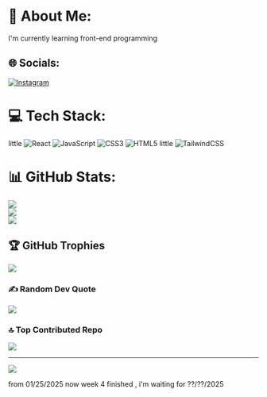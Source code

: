 # 💫 About Me:
I'm currently learning front-end programming


## 🌐 Socials:
[![Instagram](https://img.shields.io/badge/Instagram-%23E4405F.svg?logo=Instagram&logoColor=white)](https://instagram.com/azcpcf) 

# 💻 Tech Stack:
little ![React](https://img.shields.io/badge/react-%2320232a.svg?style=for-the-badge&logo=react&logoColor=%2361DAFB) ![JavaScript](https://img.shields.io/badge/javascript-%23323330.svg?style=for-the-badge&logo=javascript&logoColor=%23F7DF1E) ![CSS3](https://img.shields.io/badge/css3-%231572B6.svg?style=for-the-badge&logo=css3&logoColor=white) ![HTML5](https://img.shields.io/badge/html5-%23E34F26.svg?style=for-the-badge&logo=html5&logoColor=white) little ![TailwindCSS](https://img.shields.io/badge/tailwindcss-%2338B2AC.svg?style=for-the-badge&logo=tailwind-css&logoColor=white)
# 📊 GitHub Stats:
![](https://github-readme-stats.vercel.app/api?username=azcpcf&theme=dark&hide_border=false&include_all_commits=true&count_private=true)<br/>
![](https://github-readme-streak-stats.herokuapp.com/?user=azcpcf&theme=dark&hide_border=false)<br/>
![](https://github-readme-stats.vercel.app/api/top-langs/?username=azcpcf&theme=dark&hide_border=false&include_all_commits=true&count_private=true&layout=compact)

## 🏆 GitHub Trophies
![](https://github-profile-trophy.vercel.app/?username=azcpcf&theme=radical&no-frame=false&no-bg=false&margin-w=4)

### ✍️ Random Dev Quote
![](https://quotes-github-readme.vercel.app/api?type=horizontal&theme=dark)

### 🔝 Top Contributed Repo
![](https://github-contributor-stats.vercel.app/api?username=azcpcf&limit=5&theme=dark&combine_all_yearly_contributions=true)

---
[![](https://visitcount.itsvg.in/api?id=azcpcf&icon=0&color=0)](https://visitcount.itsvg.in)

from 01/25/2025 now week 4 finished , i'm waiting for ??/??/2025
